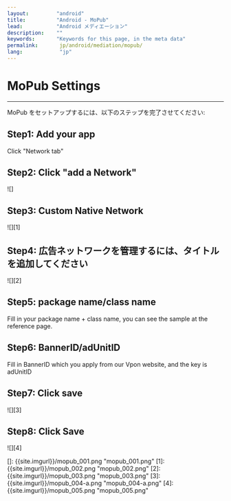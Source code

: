 ```yaml
---
layout:         "android"
title:          "Android - MoPub"
lead:           "Android メディエーション"
description:    ""
keywords:       "Keywords for this page, in the meta data"
permalink:       jp/android/mediation/mopub/
lang:            "jp"
---
```

# MoPub Settings
---
MoPub をセットアップするには、以下のステップを完了させてください:

## Step1: Add your app
 Click "Network tab"

## Step2: Click "add a Network"


![]

## Step3: Custom Native Network
![][1]

## Step4: 広告ネットワークを管理するには、タイトルを追加してください

![][2]

## Step5: package name/class name
 Fill in your package name + class name, you can see the sample at the reference page.

## Step6: BannerID/adUnitID
Fill in BannerID which you apply from our Vpon website, and the key is adUnitID

## Step7: Click save

![][3]

## Step8: Click Save

![][4]

  []: {{site.imgurl}}/mopub_001.png "mopub_001.png"
  [1]: {{site.imgurl}}/mopub_002.png "mopub_002.png"
  [2]: {{site.imgurl}}/mopub_003.png "mopub_003.png"
  [3]: {{site.imgurl}}/mopub_004-a.png "mopub_004-a.png"
  [4]: {{site.imgurl}}/mopub_005.png "mopub_005.png"

